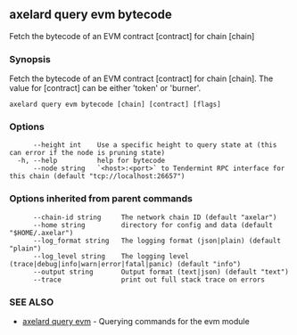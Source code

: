 ## axelard query evm bytecode

Fetch the bytecode of an EVM contract \[contract\] for chain \[chain\]

### Synopsis

Fetch the bytecode of an EVM contract \[contract\] for chain \[chain\]. The value for \[contract\] can be either 'token' or 'burner'.

```
axelard query evm bytecode [chain] [contract] [flags]
```

### Options

```
      --height int    Use a specific height to query state at (this can error if the node is pruning state)
  -h, --help          help for bytecode
      --node string   `<host>:<port>` to Tendermint RPC interface for this chain (default "tcp://localhost:26657")
```

### Options inherited from parent commands

```
      --chain-id string     The network chain ID (default "axelar")
      --home string         directory for config and data (default "$HOME/.axelar")
      --log_format string   The logging format (json|plain) (default "plain")
      --log_level string    The logging level (trace|debug|info|warn|error|fatal|panic) (default "info")
      --output string       Output format (text|json) (default "text")
      --trace               print out full stack trace on errors
```

### SEE ALSO

- [axelard query evm](/cli-docs/v0_31_1/axelard_query_evm) - Querying commands for the evm module

